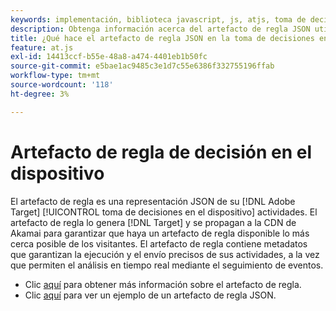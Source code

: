 ```yaml
---
keywords: implementación, biblioteca javascript, js, atjs, toma de decisiones en el dispositivo, toma de decisiones en el dispositivo, artefacto de regla, $8
description: Obtenga información acerca del artefacto de regla JSON utilizado por [!UICONTROL toma de decisiones en el dispositivo]].
title: ¿Qué hace el artefacto de regla JSON en la toma de decisiones en el dispositivo?
feature: at.js
exl-id: 14413ccf-b55e-48a8-a474-4401eb1b50fc
source-git-commit: e5bae1ac9485c3e1d7c55e6386f332755196ffab
workflow-type: tm+mt
source-wordcount: '118'
ht-degree: 3%

---
```


# Artefacto de regla de decisión en el dispositivo

El artefacto de regla es una representación JSON de su [!DNL Adobe Target] [!UICONTROL toma de decisiones en el dispositivo] actividades. El artefacto de regla lo genera [!DNL Target] y se propagan a la CDN de Akamai para garantizar que haya un artefacto de regla disponible lo más cerca posible de los visitantes. El artefacto de regla contiene metadatos que garantizan la ejecución y el envío precisos de sus actividades, a la vez que permiten el análisis en tiempo real mediante el seguimiento de eventos.

* Clic [aquí](../../../../implement/server-side/sdk-guides/on-device-decisioning/rule-artifact-overview.md) para obtener más información sobre el artefacto de regla.
* Clic [aquí](../../../../implement/server-side/sdk-guides/on-device-decisioning/rule-artifact-example.md) para ver un ejemplo de un artefacto de regla JSON.
